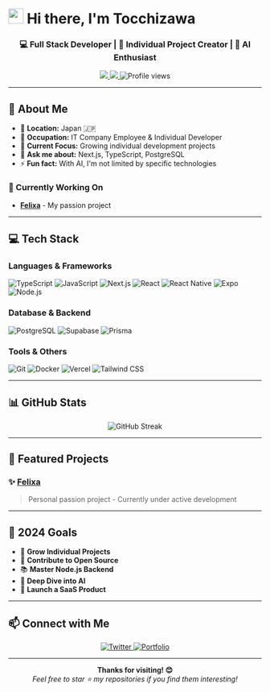 # <img src="https://raw.githubusercontent.com/MartinHeinz/MartinHeinz/master/wave.gif" width="30px" height="30px" /> Hi there, I'm **Tocchizawa**

<div align="center">
  
  ### 💻 Full Stack Developer | 🚀 Individual Project Creator | 🤖 AI Enthusiast
  
  <a href="https://twitter.com/ma_tochichi">
    <img src="https://img.shields.io/badge/X-000000?style=flat-square&logo=x&logoColor=white" />
  </a>
  <a href="https://mcp-container.com">
    <img src="https://img.shields.io/badge/MCP_Container-FF6B6B?style=flat-square&logo=square&logoColor=white" />
  </a>
  <img src="https://komarev.com/ghpvc/?username=Tocchizawa&style=flat-square&color=blue" alt="Profile views" />
</div>

---

## 🚀 About Me

- 📍 **Location:** Japan 🇯🇵
- 💼 **Occupation:** IT Company Employee & Individual Developer
- 🎯 **Current Focus:** Growing individual development projects
- 💬 **Ask me about:** Next.js, TypeScript, PostgreSQL
- ⚡ **Fun fact:** With AI, I'm not limited by specific technologies

### 🔭 Currently Working On

- **[Felixa](https://felixa.jp)** - My passion project

---

## 💻 Tech Stack

### Languages & Frameworks
![TypeScript](https://img.shields.io/badge/TypeScript-007ACC?style=flat&logo=typescript&logoColor=white)
![JavaScript](https://img.shields.io/badge/JavaScript-F7DF1E?style=flat&logo=javascript&logoColor=black)
![Next.js](https://img.shields.io/badge/Next.js-000000?style=flat&logo=nextdotjs&logoColor=white)
![React](https://img.shields.io/badge/React-20232A?style=flat&logo=react&logoColor=61DAFB)
![React Native](https://img.shields.io/badge/React_Native-20232A?style=flat&logo=react&logoColor=61DAFB)
![Expo](https://img.shields.io/badge/Expo-000020?style=flat&logo=expo&logoColor=white)
![Node.js](https://img.shields.io/badge/Node.js-339933?style=flat&logo=nodedotjs&logoColor=white)

### Database & Backend
![PostgreSQL](https://img.shields.io/badge/PostgreSQL-316192?style=flat&logo=postgresql&logoColor=white)
![Supabase](https://img.shields.io/badge/Supabase-3ECF8E?style=flat&logo=supabase&logoColor=white)
![Prisma](https://img.shields.io/badge/Prisma-3982CE?style=flat&logo=Prisma&logoColor=white)

### Tools & Others
![Git](https://img.shields.io/badge/Git-F05032?style=flat&logo=git&logoColor=white)
![Docker](https://img.shields.io/badge/Docker-2CA5E0?style=flat&logo=docker&logoColor=white)
![Vercel](https://img.shields.io/badge/Vercel-000000?style=flat&logo=vercel&logoColor=white)
![Tailwind CSS](https://img.shields.io/badge/Tailwind-38B2AC?style=flat&logo=tailwind-css&logoColor=white)

---

## 📊 GitHub Stats

<p align="center">
  <img src="https://github-readme-streak-stats.herokuapp.com/?user=Tocchizawa&theme=dark&hide_border=true" alt="GitHub Streak" />
</p>

---

## 🚀 Featured Projects

### ✨ [Felixa](https://felixa.jp)
> Personal passion project - Currently under active development

---

## 🎯 2024 Goals

- 🚀 **Grow Individual Projects**
- 🤝 **Contribute to Open Source**
- 📚 **Master Node.js Backend**
- 🧠 **Deep Dive into AI**
- 🌟 **Launch a SaaS Product**

---

## 📫 Connect with Me

<p align="center">
  <a href="https://twitter.com/ma_tochichi">
    <img src="https://img.shields.io/badge/X_@ma__tochichi-000000?style=flat&logo=x&logoColor=white" alt="Twitter" />
  </a>
  <a href="https://mcp-container.com">
    <img src="https://img.shields.io/badge/Portfolio-FF6B6B?style=flat&logo=firefox&logoColor=white" alt="Portfolio" />
  </a>
</p>

---

<p align="center">
  <b>Thanks for visiting! 😊</b><br>
  <i>Feel free to star ⭐ my repositories if you find them interesting!</i>
</p>
